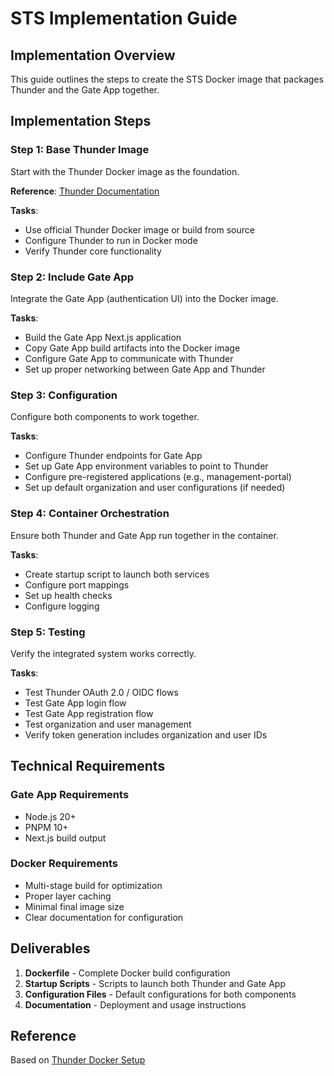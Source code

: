 # STS Implementation Guide

## Implementation Overview

This guide outlines the steps to create the STS Docker image that packages Thunder and the Gate App together.

## Implementation Steps

### Step 1: Base Thunder Image

Start with the Thunder Docker image as the foundation.

**Reference**: [Thunder Documentation](https://github.com/asgardeo/thunder/blob/main/README.md)

**Tasks**:
- Use official Thunder Docker image or build from source
- Configure Thunder to run in Docker mode
- Verify Thunder core functionality

### Step 2: Include Gate App

Integrate the Gate App (authentication UI) into the Docker image.

**Tasks**:
- Build the Gate App Next.js application
- Copy Gate App build artifacts into the Docker image
- Configure Gate App to communicate with Thunder
- Set up proper networking between Gate App and Thunder

### Step 3: Configuration

Configure both components to work together.

**Tasks**:
- Configure Thunder endpoints for Gate App
- Set up Gate App environment variables to point to Thunder
- Configure pre-registered applications (e.g., management-portal)
- Set up default organization and user configurations (if needed)

### Step 4: Container Orchestration

Ensure both Thunder and Gate App run together in the container.

**Tasks**:
- Create startup script to launch both services
- Configure port mappings
- Set up health checks
- Configure logging

### Step 5: Testing

Verify the integrated system works correctly.

**Tasks**:
- Test Thunder OAuth 2.0 / OIDC flows
- Test Gate App login flow
- Test Gate App registration flow
- Test organization and user management
- Verify token generation includes organization and user IDs

## Technical Requirements

### Gate App Requirements

- Node.js 20+
- PNPM 10+
- Next.js build output

### Docker Requirements

- Multi-stage build for optimization
- Proper layer caching
- Minimal final image size
- Clear documentation for configuration

## Deliverables

1. **Dockerfile** - Complete Docker build configuration
2. **Startup Scripts** - Scripts to launch both Thunder and Gate App
3. **Configuration Files** - Default configurations for both components
4. **Documentation** - Deployment and usage instructions

## Reference

Based on [Thunder Docker Setup](https://github.com/asgardeo/thunder/blob/main/README.md)
